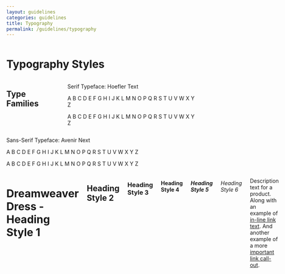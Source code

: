 ```yaml
---
layout: guidelines
categories: guidelines
title: Typography
permalink: /guidelines/typography
---
```

<div class="row">
	<div class="large-12 columns">
		<h1>Typography Styles</h1>
	</div>
</div>

<div class="row">
	<div class="large-12 columns">
		<h2>Type Families</h2>
		<div class="serif-example">
			<p>Serif Typeface: Hoefler Text</p>
			<p class="upper-case">A B C D E F G H I J K L M N O P Q R S T U V W X Y Z</p>
			<p class="lower-case">A B C D E F G H I J K L M N O P Q R S T U V W X Y Z</p>
		</div>
	</div>
</div>

<div class="row">
	<div class="large-12 columns">
		<div class="sans-serif-example">
			<p>Sans-Serif Typeface: Avenir Next</p>
			<p>A B C D E F G H I J K L M N O P Q R S T U V W X Y Z</p>
			<p class="lower-case">A B C D E F G H I J K L M N O P Q R S T U V W X Y Z</p>
		</div>
	</div>
</div>

<div class="row">
	<div class="large-12 columns">
		<h1>Dreamweaver Dress - Heading Style 1</h1>
		<h2>Heading Style 2</h2>
		<h3>Heading Style 3</h3>
		<h4>Heading Style 4</h4>
		<h5>Heading Style 5</h5>
		<h6>Heading Style 6</h6>
		<p>Description text for a product. Along with an example of <a href="#">in-line link text</a>. And another example of a more <a class="important" href="#">important link call-out</a>.</p>
		<p class="caption">This is example caption text.</p>
	</div>
</div>